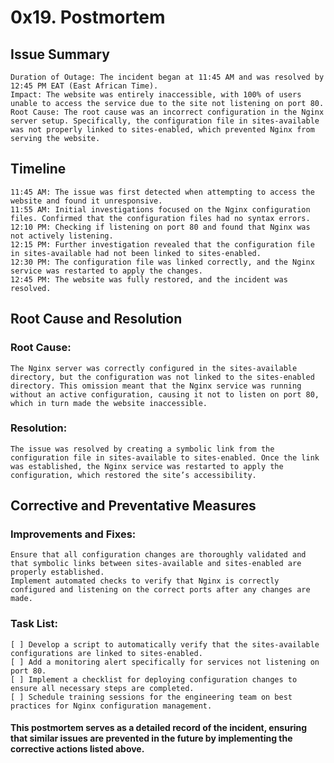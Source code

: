 # 0x19. Postmortem

## Issue Summary

    Duration of Outage: The incident began at 11:45 AM and was resolved by 12:45 PM EAT (East African Time).
    Impact: The website was entirely inaccessible, with 100% of users unable to access the service due to the site not listening on port 80.
    Root Cause: The root cause was an incorrect configuration in the Nginx server setup. Specifically, the configuration file in sites-available was not properly linked to sites-enabled, which prevented Nginx from serving the website.

## Timeline

    11:45 AM: The issue was first detected when attempting to access the website and found it unresponsive.
    11:55 AM: Initial investigations focused on the Nginx configuration files. Confirmed that the configuration files had no syntax errors.
    12:10 PM: Checking if listening on port 80 and found that Nginx was not actively listening.
    12:15 PM: Further investigation revealed that the configuration file in sites-available had not been linked to sites-enabled.
    12:30 PM: The configuration file was linked correctly, and the Nginx service was restarted to apply the changes.
    12:45 PM: The website was fully restored, and the incident was resolved.

## Root Cause and Resolution

### Root Cause:
    The Nginx server was correctly configured in the sites-available directory, but the configuration was not linked to the sites-enabled directory. This omission meant that the Nginx service was running without an active configuration, causing it not to listen on port 80, which in turn made the website inaccessible.

### Resolution:
    The issue was resolved by creating a symbolic link from the configuration file in sites-available to sites-enabled. Once the link was established, the Nginx service was restarted to apply the configuration, which restored the site’s accessibility.

## Corrective and Preventative Measures

### Improvements and Fixes:

    Ensure that all configuration changes are thoroughly validated and that symbolic links between sites-available and sites-enabled are properly established.
    Implement automated checks to verify that Nginx is correctly configured and listening on the correct ports after any changes are made.

### Task List:

    [ ] Develop a script to automatically verify that the sites-available configurations are linked to sites-enabled.
    [ ] Add a monitoring alert specifically for services not listening on port 80.
    [ ] Implement a checklist for deploying configuration changes to ensure all necessary steps are completed.
    [ ] Schedule training sessions for the engineering team on best practices for Nginx configuration management.

####    This postmortem serves as a detailed record of the incident, ensuring that similar issues are prevented in the future by implementing the corrective actions listed above.
